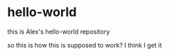 # hello-world
this is Alex's hello-world repository

so this is how this is supposed to work?
I think I get it
